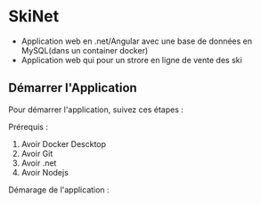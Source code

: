 # SkiNet

- Application web en .net/Angular avec une base de données en MySQL(dans un container docker)
- Application web qui pour un strore en ligne de vente des ski 

## Démarrer l'Application

Pour démarrer l'application, suivez ces étapes :

Prérequis :
1. Avoir Docker Descktop
2. Avoir Git 
3. Avoir .net
4. Avoir Nodejs

Démarage de l'application :

